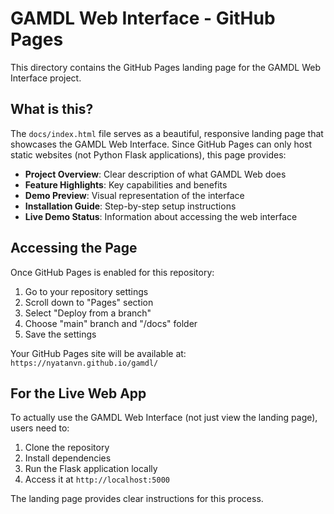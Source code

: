 # GAMDL Web Interface - GitHub Pages

This directory contains the GitHub Pages landing page for the GAMDL Web Interface project.

## What is this?

The `docs/index.html` file serves as a beautiful, responsive landing page that showcases the GAMDL Web Interface. Since GitHub Pages can only host static websites (not Python Flask applications), this page provides:

- **Project Overview**: Clear description of what GAMDL Web does
- **Feature Highlights**: Key capabilities and benefits
- **Demo Preview**: Visual representation of the interface
- **Installation Guide**: Step-by-step setup instructions
- **Live Demo Status**: Information about accessing the web interface

## Accessing the Page

Once GitHub Pages is enabled for this repository:

1. Go to your repository settings
2. Scroll down to "Pages" section
3. Select "Deploy from a branch"
4. Choose "main" branch and "/docs" folder
5. Save the settings

Your GitHub Pages site will be available at: `https://nyatanvn.github.io/gamdl/`

## For the Live Web App

To actually use the GAMDL Web Interface (not just view the landing page), users need to:

1. Clone the repository
2. Install dependencies
3. Run the Flask application locally
4. Access it at `http://localhost:5000`

The landing page provides clear instructions for this process.